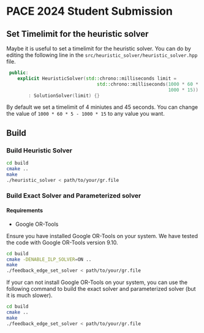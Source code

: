 # PACE 2024 Student Submission

## Set Timelimit for the heuristic solver

Maybe it is useful to set a timelimit for the heuristic solver. You can do by editing the following line in
the `src/heuristic_solver/heuristic_solver.hpp` file.

```cpp
 public:
    explicit HeuristicSolver(std::chrono::milliseconds limit =
                                 std::chrono::milliseconds(1000 * 60 * 5 -
                                                           1000 * 15))
        : SolutionSolver(limit) {}                      
```

By default we set a timelimit of 4 miniutes and 45 seconds. You can change the value of `1000 * 60 * 5 - 1000 * 15` to
any value you want.

## Build

### Build Heuristic Solver

```sh
cd build
cmake ..
make
./heuristic_solver < path/to/your/gr.file
```

### Build Exact Solver and Parameterized solver

#### Requirements

- Google OR-Tools

Ensure you have installed Google OR-Tools on your system.
We have tested the code with Google OR-Tools version 9.10.

```sh
cd build
cmake -DENABLE_ILP_SOLVER=ON .. 
make
./feedback_edge_set_solver < path/to/your/gr.file
```

If your can not install Google OR-Tools on your system, you can use the following command to build the exact solver and
parameterized solver (but it is much slower).

```sh
cd build
cmake .. 
make
./feedback_edge_set_solver < path/to/your/gr.file
```